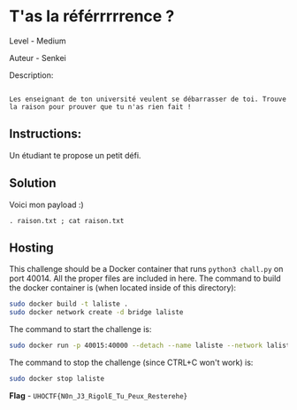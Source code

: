 # T'as la référrrrrence ?

Level - Medium

Auteur - Senkei

Description:
```

Les enseignant de ton université veulent se débarrasser de toi. Trouve la raison pour prouver que tu n'as rien fait !

```

## Instructions:

Un étudiant te propose un petit défi. 

## Solution

Voici mon payload :)
```
. raison.txt ; cat raison.txt

```

## Hosting
This challenge should be a Docker container that runs `python3 chall.py` on port 40014. All the proper files are included in here. The command to build the docker container is (when located inside of this directory):

```bash
sudo docker build -t laliste .
sudo docker network create -d bridge laliste
```

The command to start the challenge is:

```bash
sudo docker run -p 40015:40000 --detach --name laliste --network laliste laliste:latest
```

The command to stop the challenge (since CTRL+C won't work) is:

```bash
sudo docker stop laliste
```


**Flag** - `UHOCTF{N0n_J3_RigolE_Tu_Peux_Resterehe}`

